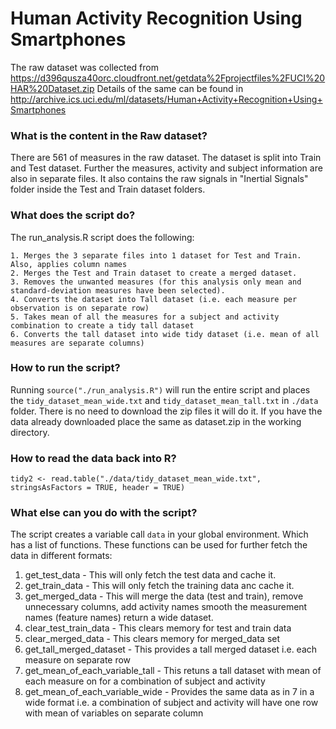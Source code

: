 Human Activity Recognition Using Smartphones 
============================================

The raw dataset was collected from https://d396qusza40orc.cloudfront.net/getdata%2Fprojectfiles%2FUCI%20HAR%20Dataset.zip 
Details of the same can be found in http://archive.ics.uci.edu/ml/datasets/Human+Activity+Recognition+Using+Smartphones 

### What is the content in the Raw dataset?
There are 561 of measures in the raw dataset. The dataset is split into Train and Test dataset. Further the measures, 
activity and subject information are also in separate files. It also contains the raw signals in "Inertial Signals" folder 
inside the Test and Train dataset folders.

### What does the script do?
The run_analysis.R script does the following:

    1. Merges the 3 separate files into 1 dataset for Test and Train. Also, applies column names
    2. Merges the Test and Train dataset to create a merged dataset.
    3. Removes the unwanted measures (for this analysis only mean and standard-deviation measures have been selected).
    4. Converts the dataset into Tall dataset (i.e. each measure per observation is on separate row)
    5. Takes mean of all the measures for a subject and activity combination to create a tidy tall dataset
    6. Converts the tall dataset into wide tidy dataset (i.e. mean of all measures are separate columns)

### How to run the script?
Running `source("./run_analysis.R")` will run the entire script and places 
the `tidy_dataset_mean_wide.txt` and `tidy_dataset_mean_tall.txt` in `./data` folder. 
There is no need to download the zip files it will do it. If you have the data already 
downloaded place the same as dataset.zip in the working directory. 

### How to read the data back into R?

`tidy2 <- read.table("./data/tidy_dataset_mean_wide.txt", stringsAsFactors = TRUE, header = TRUE)`

### What else can you do with the script?

The script creates a variable call `data` in your global environment. Which has a list of functions. These functions can be used
for further fetch the data in different formats:

1. get_test_data         - This will only fetch the test data and cache it. 
2. get_train_data        - This will only fetch the training data anc cache it.
3. get_merged_data       - This will merge the data (test and train), 
                            remove unnecessary columns, 
                            add activity names
                            smooth the measurement names (feature names)
                            return a wide dataset. 
4. clear_test_train_data - This clears memory for test and train data
5. clear_merged_data     - This clears memory for merged_data set
6. get_tall_merged_dataset 
                          - This provides a tall merged dataset 
                            i.e. each measure on separate row
7. get_mean_of_each_variable_tall
                          - This retuns a tall dataset with mean of 
                            each measure on for a combination of subject and activity
8. get_mean_of_each_variable_wide
                          - Provides the same data as in 7 in a wide format
                            i.e. a combination of subject and activity will have one row with
                            mean of variables on separate column
